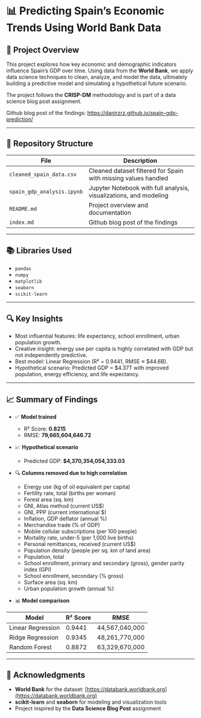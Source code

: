 # 📊 Predicting Spain’s Economic Trends Using World Bank Data

## 🧠 Project Overview
This project explores how key economic and demographic indicators influence Spain’s GDP over time. Using data from the **World Bank**, we apply data science techniques to clean, analyze, and model the data, ultimately building a predictive model and simulating a hypothetical future scenario.

The project follows the **CRISP-DM** methodology and is part of a data science blog post assignment.

Github blog post of the findings: https://danirzrz.github.io/spain-gdp-prediction/ 

---

## 📁 Repository Structure

| File | Description |
|------|-------------|
| `cleaned_spain_data.csv` | Cleaned dataset filtered for Spain with missing values handled |
| `spain_gdp_analysis.ipynb` | Jupyter Notebook with full analysis, visualizations, and modeling |
| `README.md` | Project overview and documentation |
| `index.md` | Github blog post of the findings |

---

## 📚 Libraries Used
- `pandas`
- `numpy`
- `matplotlib`
- `seaborn`
- `scikit-learn`

---

## 🔍 Key Insights
- Most influential features: life expectancy, school enrollment, urban population growth.
- Creative insight: energy use per capita is highly correlated with GDP but not independently predictive.
- Best model: Linear Regression (R² = 0.9441, RMSE ≈ $44.6B).
- Hypothetical scenario: Predicted GDP = $4.37T with improved population, energy efficiency, and life expectancy.


---

## 📈 Summary of Findings

- ✅ **Model trained**
  - R² Score: **0.8215**
  - RMSE: **79,665,604,646.72**

- 📈 **Hypothetical scenario**
  - Predicted GDP: **$4,370,354,054,333.03**

- 🔍 **Columns removed due to high correlation**
  - Energy use (kg of oil equivalent per capita)
  - Fertility rate, total (births per woman)
  - Forest area (sq. km)
  - GNI, Atlas method (current US$)
  - GNI, PPP (current international $)
  - Inflation, GDP deflator (annual %)
  - Merchandise trade (% of GDP)
  - Mobile cellular subscriptions (per 100 people)
  - Mortality rate, under-5 (per 1,000 live births)
  - Personal remittances, received (current US$)
  - Population density (people per sq. km of land area)
  - Population, total
  - School enrollment, primary and secondary (gross), gender parity index (GPI)
  - School enrollment, secondary (% gross)
  - Surface area (sq. km)
  - Urban population growth (annual %)

- 📊 **Model comparison**

| Model              | R² Score | RMSE              |
|--------------------|----------|-------------------|
| Linear Regression  | 0.9441   | 44,567,040,000    |
| Ridge Regression   | 0.9345   | 48,261,770,000    |
| Random Forest      | 0.8872   | 63,329,670,000    |

---

## 📝 Acknowledgments
- **World Bank** for the dataset: [https://databank.worldbank.org](https://databank.worldbank.org)
- **scikit-learn** and **seaborn** for modeling and visualization tools
- Project inspired by the **Data Science Blog Post** assignment
